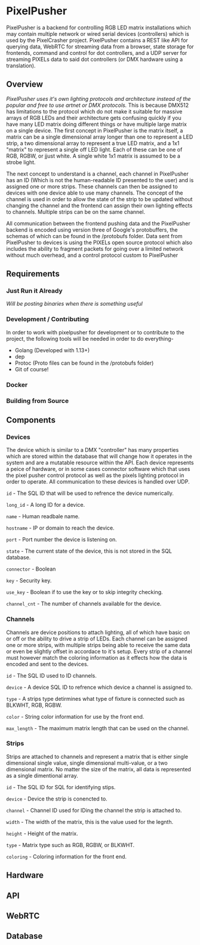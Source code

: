 # PixelPusher

PixelPusher is a backend for controlling RGB LED matrix installations which may contain multiple network or wired serial devices (controllers) which is used by the PixelCrasher project. PixelPusher contains a REST like API for querying data, WebRTC for streaming data from a browser, state storage for frontends, command and control for dot controllers, and a UDP server for streaming PIXELs data to said dot controllers (or DMX hardware using a translation).

## Overview

*PixelPusher uses it's own lighting protocols and architecture instead of the popular and free to use artnet or DMX protocols.* This is because DMX512 has limitations to the protocol which do not make it suitable for massive arrays of RGB LEDs and their architecture gets confusing quickly if you have many LED matrix doing different things or have multiple large matrix on a single device. The first concept in PixelPusher is the matrix itself, a matrix can be a single dimensional array longer than one to represent a LED strip, a two dimensional array to represent a true LED matrix, and a 1x1 "matrix" to represent a single off LED light. Each of these can be one of RGB, RGBW, or jjust white. A single white 1x1 matrix is assumed to be a strobe light.

The next concept to understand is a channel, each channel in PixelPusher has an ID (Which is not the human-readable ID presented to the user) and is assigned one or more strips. These channels can then be assigned to devices with one device able to use many channels. The concept of the channel is used in order to allow the state of the strip to be updated without changing the channel and the frontend can assign their own lighting effects to channels. Multiple strips can be on the same channel.

All communication between the frontend pushing data and the PixelPusher backend is encoded using version three of Google's protobuffers, the schemas of which can be found in the /protobufs folder. Data sent from PixelPusher to devices is using the PIXELs open source protocol which also includes the ability to fragment packets for going over a limited network without much overhead, and a control protocol custom to PixelPusher

## Requirements

### Just Run it Already

_Will be posting binaries when there is something useful_

### Development / Contributing

In order to work with pixelpusher for development or to contribute to the project, the following tools will be needed in order to do everything-

* Golang (Developed with 1.13+)
* dep
* Protoc (Proto files can be found in the /protobufs folder)
* Git of course!

### Docker

### Building from Source

## Components

### Devices

The device which is similar to a DMX "controller" has many properties which are stored within the database that will change how it operates in the system and are a mutatable resource within the API. Each device represents a peice of hardware, or in some cases connector software which that uses the pixel pusher control protocol as well as the pixels lighting protocol in order to operate. All communication to these devices is handled over UDP.

`id` - The SQL ID that will be used to refrence the device numerically.

`long_id` - A long ID for a device.

`name` - Human readbale name.

`hostname` - IP or domain to reach the device.

`port` - Port number the device is listening on.

`state` - The current state of the device, this is not stored in the SQL database.

`connector` - Boolean

`key` - Security key.

`use_key` - Boolean if to use the key or to skip integrity checking.

`channel_cnt` - The number of channels available for the device.

### Channels

Channels are device positions to attach lighting, all of which have basic on or off or the ability to drive a strip of LEDs. Each channel can be assigned one or more strips, with multiple strips being able to receive the same data or even be slightly offset in accordace to it's setup. Every strip of a channel must however match the coloring information as it effects how the data is encoded and sent to the devices.

`id` - The SQL ID used to ID channels.

`device` - A device SQL ID to refrence which device a channel is assigned to.

`type` - A strips type detirmines what type of fixture is connected such as BLKWHT, RGB, RGBW.

`color` - String color information for use by the front end.

`max_length` - The maximum matrix length that can be used on the channel.

### Strips

Strips are attached to channels and represent a matrix that is either single dimensional single value, single dimensional multi-value, or a two dimensional matrix. No matter the size of the matrix, all data is represented as a single dimentional array.

`id` - The SQL ID for SQL for identifying stips.

`device` - Device the strip is conencted to.

`channel` - Channel ID used for IDing the channel the strip is attached to.

`width` - The width of the matrix, this is the value used for the legnth.

`height` - Height of the matrix.

`type` - Matrix type such as RGB, RGBW, or BLKWHT.

`coloring` - Coloring information for the front end.

## Hardware

## API

## WebRTC

## Database